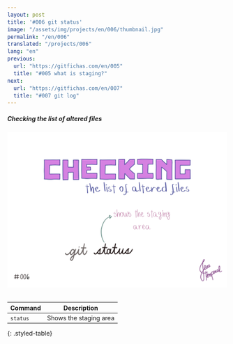 ```yaml
---
layout: post
title: '#006 git status'
image: "/assets/img/projects/en/006/thumbnail.jpg"
permalink: "/en/006"
translated: "/projects/006"
lang: "en"
previous:
  url: "https://gitfichas.com/en/005"
  title: "#005 what is staging?"
next:
  url: "https://gitfichas.com/en/007"
  title: "#007 git log"
---
```

##### Checking the list of altered files

<img alt="To check the list of altered files use the command git status" src="/assets/img/projects/en/006/full.jpg"><br><br>

| Command | Description |
|---------|-------------|
| `status` | Shows the staging area |
{: .styled-table}